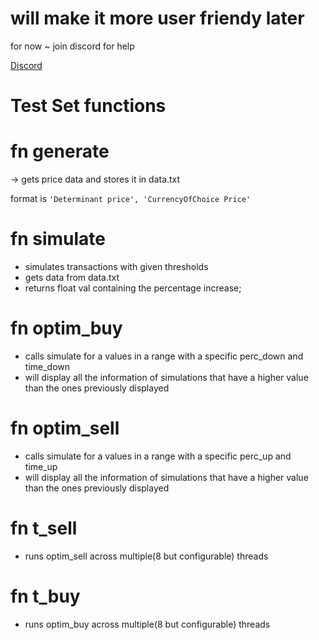 # will make it more user friendy later

for now ~ join discord for help

[Discord](https://discord.gg/eKqScrCUCr)

# Test Set functions

# fn generate

-> gets price data and stores it in data.txt

format is
`'Determinant price', 'CurrencyOfChoice Price'`

# fn simulate

- simulates transactions with given thresholds
- gets data from data.txt
- returns float val containing the percentage increase;

# fn optim_buy

- calls simulate for a values in a range with a specific perc_down and time_down
- will display all the information of simulations that have a higher value than the ones previously displayed

# fn optim_sell

- calls simulate for a values in a range with a specific perc_up and time_up
- will display all the information of simulations that have a higher value than the ones previously displayed

# fn t_sell

- runs optim_sell across multiple(8 but configurable) threads

# fn t_buy

- runs optim_buy across multiple(8 but configurable) threads
